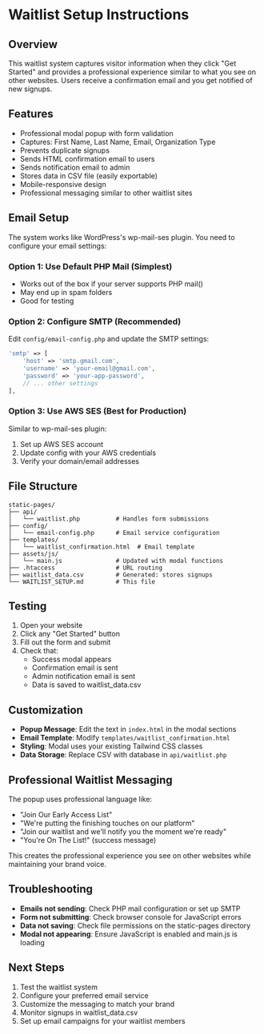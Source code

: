 # Waitlist Setup Instructions

## Overview
This waitlist system captures visitor information when they click "Get Started" and provides a professional experience similar to what you see on other websites. Users receive a confirmation email and you get notified of new signups.

## Features
- Professional modal popup with form validation
- Captures: First Name, Last Name, Email, Organization Type
- Prevents duplicate signups
- Sends HTML confirmation email to users
- Sends notification email to admin
- Stores data in CSV file (easily exportable)
- Mobile-responsive design
- Professional messaging similar to other waitlist sites

## Email Setup
The system works like WordPress's wp-mail-ses plugin. You need to configure your email settings:

### Option 1: Use Default PHP Mail (Simplest)
- Works out of the box if your server supports PHP mail()
- May end up in spam folders
- Good for testing

### Option 2: Configure SMTP (Recommended)
Edit `config/email-config.php` and update the SMTP settings:
```php
'smtp' => [
    'host' => 'smtp.gmail.com',
    'username' => 'your-email@gmail.com',
    'password' => 'your-app-password',
    // ... other settings
],
```

### Option 3: Use AWS SES (Best for Production)
Similar to wp-mail-ses plugin:
1. Set up AWS SES account
2. Update config with your AWS credentials
3. Verify your domain/email addresses

## File Structure
```
static-pages/
├── api/
│   └── waitlist.php          # Handles form submissions
├── config/
│   └── email-config.php      # Email service configuration
├── templates/
│   └── waitlist_confirmation.html  # Email template
├── assets/js/
│   └── main.js               # Updated with modal functions
├── .htaccess                 # URL routing
├── waitlist_data.csv         # Generated: stores signups
└── WAITLIST_SETUP.md         # This file
```

## Testing
1. Open your website
2. Click any "Get Started" button
3. Fill out the form and submit
4. Check that:
   - Success modal appears
   - Confirmation email is sent
   - Admin notification email is sent
   - Data is saved to waitlist_data.csv

## Customization
- **Popup Message**: Edit the text in `index.html` in the modal sections
- **Email Template**: Modify `templates/waitlist_confirmation.html`
- **Styling**: Modal uses your existing Tailwind CSS classes
- **Data Storage**: Replace CSV with database in `api/waitlist.php`

## Professional Waitlist Messaging
The popup uses professional language like:
- "Join Our Early Access List"
- "We're putting the finishing touches on our platform"
- "Join our waitlist and we'll notify you the moment we're ready"
- "You're On The List!" (success message)

This creates the professional experience you see on other websites while maintaining your brand voice.

## Troubleshooting
- **Emails not sending**: Check PHP mail configuration or set up SMTP
- **Form not submitting**: Check browser console for JavaScript errors
- **Data not saving**: Check file permissions on the static-pages directory
- **Modal not appearing**: Ensure JavaScript is enabled and main.js is loading

## Next Steps
1. Test the waitlist system
2. Configure your preferred email service
3. Customize the messaging to match your brand
4. Monitor signups in waitlist_data.csv
5. Set up email campaigns for your waitlist members